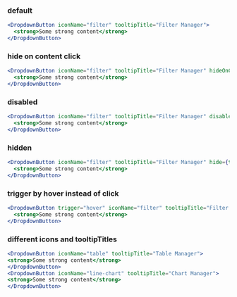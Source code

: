 ### default

```jsx
<DropdownButton iconName="filter" tooltipTitle="Filter Manager">
  <strong>Some strong content</strong>
</DropdownButton>
```

### hide on content click

```jsx
<DropdownButton iconName="filter" tooltipTitle="Filter Manager" hideOnContentClick={true}>
  <strong>Some strong content</strong>
</DropdownButton>
```

### disabled

```jsx
<DropdownButton iconName="filter" tooltipTitle="Filter Manager" disabled={true}>
  <strong>Some strong content</strong>
</DropdownButton>
```

### hidden

```jsx
<DropdownButton iconName="filter" tooltipTitle="Filter Manager" hide={true}>
  <strong>Some strong content</strong>
</DropdownButton>
```

### trigger by hover instead of click

```jsx
<DropdownButton trigger="hover" iconName="filter" tooltipTitle="Filter Manager">
  <strong>Some strong content</strong>
</DropdownButton>
```

### different icons and tooltipTitles

```jsx
<DropdownButton iconName="table" tooltipTitle="Table Manager">
<strong>Some strong content</strong>
</DropdownButton>
<DropdownButton iconName="line-chart" tooltipTitle="Chart Manager">
<strong>Some strong content</strong>
</DropdownButton>

```
